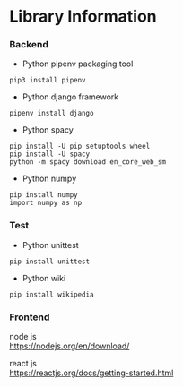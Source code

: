 # Library Information

### Backend

- Python pipenv packaging tool  
```
pip3 install pipenv
```

- Python django framework
```
pipenv install django
```

- Python spacy
```
pip install -U pip setuptools wheel
pip install -U spacy
python -m spacy download en_core_web_sm
```

- Python numpy
```
pip install numpy
import numpy as np
```

### Test

- Python unittest 
```
pip install unittest
```

- Python wiki
```
pip install wikipedia
```

### Frontend

node js  
https://nodejs.org/en/download/

react js  
https://reactjs.org/docs/getting-started.html
